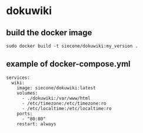 # dokuwiki
## build the docker image
```
sudo docker build -t siecone/dokuwiki:my_version .
```

## example of docker-compose.yml

```
services:
  wiki:
    image: siecone/dokuwiki:latest
    volumes:
      - ./dokuwiki:/var/www/html
      - /etc/timezone:/etc/timezone:ro
      - /etc/localtime:/etc/localtime:ro
    ports:
      - "80:80"
    restart: always
```
